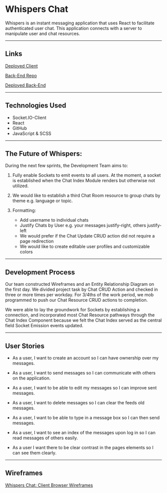 # Whispers Chat

Whispers is an instant messaging application that uses React to facilitate authenticated user chat. This application connects with a server to manipulate user and chat resources.

---

## Links

[Deployed Client](https://mandeloreann.github.io/chat-room/)

[Back-End Repo](https://github.com/gitlep1/chat-room-express-2)

[Deployed Back-End](https://mychatroomm.herokuapp.com/)

---

## Technologies Used

 - Socket.IO-Client
 - React
 - GitHub
 - JavaScript & SCSS

---

## The Future of Whispers:

During the next few sprints, the Development Team aims to:

 1. Fully enable Sockets to emit events to all users. At the moment, a socket is established when the Chat Index Module renders but otherwise not utilized.

 2. We would like to establish a third Chat Room resource to group chats by theme e.g. language or topic.

 3. Formatting:

    - Add username to individual chats
    - Justify Chats by User e.g. your messages justify-right, others justify-left
    - We would prefer if the Chat Update CRUD action did not require a page redirection
    - We would like to create editable user profiles and customizable colors

---

## Development Process

Our team constructed Wireframes and an Entity Relationship Diagram on the first day. We divided project task by Chat CRUD Action and checked in three or more times per workday. For 3/4ths of the work period, we mob programmed to push our Chat Resource CRUD actions to completion.

We were able to lay the groundwork for Sockets by establishing a connection, and incorporated most Chat Resource pathways through the Chat Index Component because we felt the Chat Index served as the central field Socket Emission events updated.

---

## User Stories

 - As a user, I want to create an account so I can have ownership over my messages.

 - As a user, I want to send messages so I can communicate with others on the application.

 - As a user, I want to be able to edit my messages so I can improve sent messages.

 - As a user, I want to delete messages so I can clear the feeds old messages.

 - As a user, I want to be able to type in a message box so I can then send messages.

 - As a user, I want to see an index of the messages upon log in so I can read messages of others easily.
 - As a user I want there to be clear contrast in the pages elements so I can see them clearly.

---

## Wireframes

[Whispers Chat: Client Browser Wireframes](https://imgur.com/a/ZzOdBnO)
